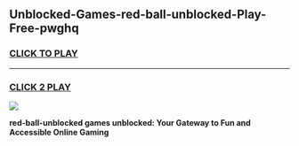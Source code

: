 
## Unblocked-Games-red-ball-unblocked-Play-Free-pwghq
<h3>
<a href="https://premium76.site?title=red-ball-unblocked&ref=17A">CLICK TO PLAY</a></h3>
<hr>

<h3>
<a href="https://premium76.site?title=red-ball-unblocked&ref=17A">CLICK 2 PLAY</a>
  
</h3>

<a href="https://premium76.site?title=red-ball-unblocked&ref=17A"><img src="https://clearcache.store/games.png"></a>


**red-ball-unblocked games unblocked: Your Gateway to Fun and Accessible Online Gaming**
